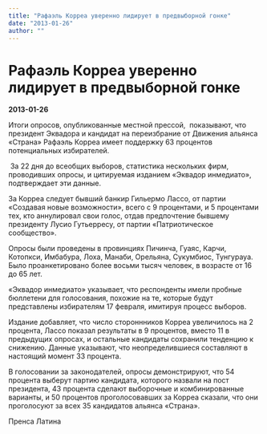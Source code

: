 ```yaml
---
title: "Рафаэль Корреа уверенно лидирует в предвыборной гонке"
date: "2013-01-26"
author: ""
---
```


# Рафаэль Корреа уверенно лидирует в предвыборной гонке

**2013-01-26** 

Итоги опросов, опубликованные местной прессой,  показывают, что президент Эквадора и кандидат на переизбрание от Движения альянса «Страна» Рафаэль Корреа имеет поддержку 63 процентов потенциальных избирателей.

 За 22 дня до всеобщих выборов, статистика нескольких фирм, проводивших опросы, и цитируемая изданием «Эквадор инмедиато», подтверждает эти данные.

За Корреа следует бывший банкир Гильермо Лассо, от партии «Создавая новые возможности», всего с 9 процентами, и 5 процентами тех, кто аннулировал свои голос, отдав предпочтение бывшему президенту Лусио Гутьерресу, от партии «Патриотическое сообщество». 



Опросы были проведены в провинциях Пичинча, Гуаяс, Карчи, Котопкси, Имбабура, Лоха, Манаби, Орельяна, Сукумбиос, Тунгурауа. Было проанкетировано более восьми тысяч человек, в возрасте от 16 до 65 лет.



«Эквадор инмедиато» указывает, что респонденты имели пробные бюллетени для голосования, похожие на те, которые будут представлены избирателям 17 февраля, имитируя процесс выборов. 



Издание добавляет, что число стороннников Корреа увеличилось на 2 процента, Лассо показал результаты в 9 процентов, вместо 11 в предыдущих опросах, и остальные кандидаты сохранили тенденцию к снижению. Данные указывают, что неопределившиеся составляют в настоящий момент 33 процента.



В голосовании за законодателей, опросы демонстрируют, что 54 процента выберут партию кандидата, которого назвали на пост президента, 43 процента сделают выборочные и комбинированные варианты, и 50 процентов проголосовавших за Корреа сказали, что они проголосуют за всех 35 кандидатов альянса «Страна».

Пренса Латина